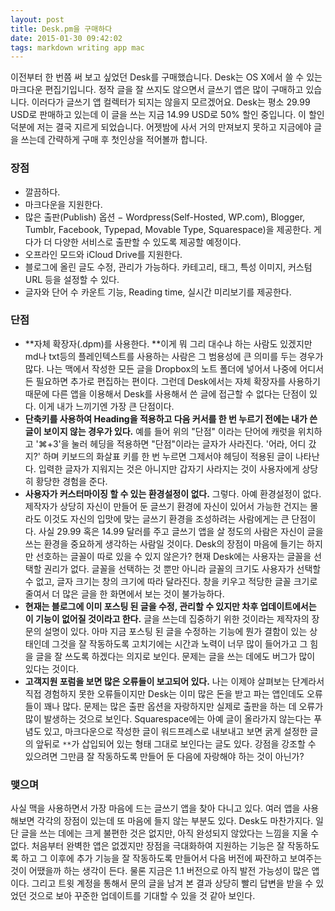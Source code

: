 ```yaml
---
layout: post
title: Desk.pm을 구매하다
date: 2015-01-30 09:42:02
tags: markdown writing app mac
---
```


이전부터 한 번쯤 써 보고 싶었던 Desk를 구매했습니다. Desk는 OS X에서 쓸 수 있는 마크다운 편집기입니다. 정작 글을 잘 쓰지도 않으면서 글쓰기 앱은 많이 구매하고 있습니다. 이러다가 글쓰기 앱 컬렉터가 되지는 않을지 모르겠어요. Desk는 평소 29.99 USD로 판매하고 있는데 이 글을 쓰는 지금 14.99 USD로 50% 할인 중입니다. 이 할인 덕분에 저는 결국 지르게 되었습니다. 어젯밤에 사서 거의 만져보지 못하고 지금에야 글을 쓰는데 간략하게 구매 후 첫인상을 적어볼까 합니다.
﻿

### 장점﻿﻿

* 깔끔하다.
* 마크다운을 지원한다.
* 많은 출판(Publish) 옵션 − Wordpress(Self-Hosted, WP.com), Blogger, Tumblr, Facebook, Typepad, Movable Type, Squarespace)을 제공한다. 게다가 더 다양한 서비스로 출판할 수 있도록 제공할 예정이다.
* 오프라인 모드와 iCloud Drive를 지원한다.
* 블로그에 올린 글도 수정, 관리가 가능하다. 카테고리, 태그, 특성 이미지, 커스텀 URL 등을 설정할 수 있다.
* 글자와 단어 수 카운트 기능, Reading time, 실시간 미리보기를 제공한다.

### 단점﻿

* **자체 확장자(.dpm)를 사용한다. **이게 뭐 그리 대수냐 하는 사람도 있겠지만 md나 txt등의 플레인텍스트를 사용하는 사람은 그 범용성에 큰 의미를 두는 경우가 많다. 나는 맥에서 작성한 모든 글을 Dropbox의 노트 폴더에 넣어서 나중에 어디서든 필요하면 추가로 편집하는 편이다. 그런데 Desk에서는 자체 확장자를 사용하기 때문에 다른 앱을 이용해서 Desk를 사용해서 쓴 글에 접근할 수 없다는 단점이 있다. 이게 내가 느끼기엔 가장 큰 단점이다.
* **단축키를 사용하여 Heading을 적용하고 다음 커서를 한 번 누르기 전에는 내가 쓴 글이 보이지 않는 경우가 있다.** 예를 들어 위의 "단점" 이라는 단어에 캐럿을 위치하고 '⌘+3'을 눌러 헤딩을 적용하면 "단점"이라는 글자가 사라진다. '어라, 어디 갔지?' 하며 키보드의 화살표 키를 한 번 누르면 그제서야 헤딩이 적용된 글이 나타난다. 입력한 글자가 지워지는 것은 아니지만 갑자기 사라지는 것이 사용자에게 상당히 황당한 경험을 준다.
* **사용자가 커스터마이징 할 수 있는 환경설정이 없다.** 그렇다. 아예 환경설정이 없다. 제작자가 상당히 자신이 만들어 둔 글쓰기 환경에 자신이 있어서 가능한 건지는 몰라도 이것도 자신의 입맛에 맞는 글쓰기 환경을 조성하려는 사람에게는 큰 단점이다. 사실 29.99 혹은 14.99 달러를 주고 글쓰기 앱을 살 정도의 사람은 자신이 글을 쓰는 환경을 중요하게 생각하는 사람일 것이다. Desk의 장점이 마음에 들기는 하지만 선호하는 글꼴이 따로 있을 수 있지 않은가? 현재 Desk에는 사용자는 글꼴을 선택할 권리가 없다. 글꼴을 선택하는 것 뿐만 아니라 글꼴의 크기도 사용자가 선택할 수 없고, 글자 크기는 창의 크기에 따라 달라진다. 창을 키우고 적당한 글꼴 크기로 줄여서 더 많은 글을 한 화면에서 보는 것이 불가능하다.
* **현재는 블로그에 이미 포스팅 된 글을 수정, 관리할 수 있지만 차후 업데이트에서는 이 기능이 없어질 것이라고 한다.** 글을 쓰는데 집중하기 위한 것이라는 제작자의 장문의 설명이 있다. 아마 지금 포스팅 된 글을 수정하는 기능에 뭔가 결함이 있는 상태인데 그것을 잘 작동하도록 고치기에는 시간과 노력이 너무 많이 들어가고 그 힘을 글을 잘 쓰도록 하겠다는 의지로 보인다. 문제는 글을 쓰는 데에도 버그가 많이 있다는 것이다.
* **고객지원 포럼을 보면 많은 오류들이 보고되어 있다.** 나는 이제야 살펴보는 단계라서 직접 경험하지 못한 오류들이지만 Desk는 이미 많은 돈을 받고 파는 앱인데도 오류들이 꽤나 많다. 문제는 많은 출판 옵션을 자랑하지만 실제로 출판을 하는 데 오류가 많이 발생하는 것으로 보인다. Squarespace에는 아예 글이 올라가지 않는다는 푸념도 있고, 마크다운으로 작성한 글이 워드프레스로 내보내고 보면 굵게 설정한 글의 앞뒤로 `**`가 삽입되어 있는 형태 그대로 보인다는 글도 있다. 강점을 강조할 수 있으려면 그만큼 잘 작동하도록 만들어 둔 다음에 자랑해야 하는 것이 아닌가?

### 맺으며﻿

사실 맥을 사용하면서 가장 마음에 드는 글쓰기 앱을 찾아 다니고 있다. 여러 앱을 사용해보면 각각의 장점이 있는데 또 마음에 들지 않는 부분도 있다. Desk도 마찬가지다. 일단 글을 쓰는 데에는 크게 불편한 것은 없지만, 아직 완성되지 않았다는 느낌을 지울 수 없다. 처음부터 완벽한 앱은 없겠지만 장점을 극대화하여 지원하는 기능은 잘 작동하도록 하고 그 이후에 추가 기능을 잘 작동하도록 만들어서 다음 버전에 짜잔하고 보여주는 것이 어땠을까 하는 생각이 든다. 물론 지금은 1.1 버전으로 아직 발전 가능성이 많은 앱이다. 그리고 트윗 계정을 통해서 문의 글을 남겨 본 결과 상당히 빨리 답변을 받을 수 있었던 것으로 보아 꾸준한 업데이트를 기대할 수 있을 것 같아 보인다.